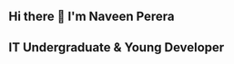Hi there 👋 I'm Naveen Perera
---------------------------------
IT Undergraduate & Young Developer
---------------------------------
